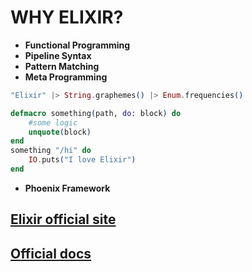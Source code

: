 # WHY ELIXIR?

- **Functional Programming**
- **Pipeline Syntax**
- **Pattern Matching**
- **Meta Programming**

```elixir
"Elixir" |> String.graphemes() |> Enum.frequencies()

defmacro something(path, do: block) do
    #some logic
    unquote(block)
end
something "/hi" do
    IO.puts("I love Elixir")
end
```

- **Phoenix Framework**

## [Elixir official site](https://elixir-lang.org/)

## [Official docs](https://hexdocs.pm/learning)
